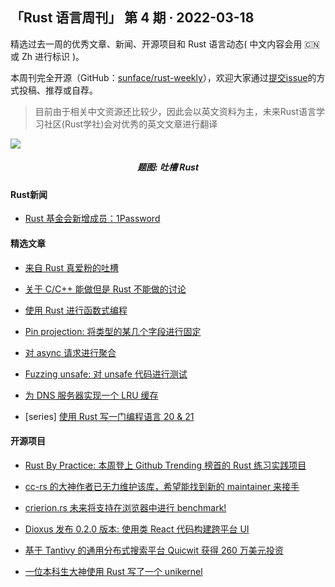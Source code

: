 ## 「Rust 语言周刊」 第 4 期 · 2022-03-18

精选过去一周的优秀文章、新闻、开源项目和 Rust 语言动态( 中文内容会用 🇨🇳 或 Zh 进行标识 )。

本周刊完全开源（GitHub：[sunface/rust-weekly](https://github.com/sunface/rust-weekly)），欢迎大家通过[提交issue](https://github.com/sunface/rust-weekly/issues)的方式投稿、推荐或自荐。

> 目前由于相关中文资源还比较少，因此会以英文资料为主，未来Rust语言学习社区(Rust学社)会对优秀的英文文章进行翻译

<img src="https://pic3.zhimg.com/80/v2-a6bc444e06bde6f7cc40ae673009c864_1440w.png" />
<h5 align="center">题图: 吐槽 Rust</h5>



#### Rust新闻

- [Rust 基金会新增成员：1Password](https://foundation.rust-lang.org/posts/2022-03-08-member-spotlight-1password/)


#### 精选文章

- [来自 Rust 真爱粉的吐槽](https://blog.yossarian.net/2022/03/10/Things-I-hate-about-Rust-redux)
  
- [关于 C/C++ 能做但是 Rust 不能做的讨论](https://www.reddit.com/r/rust/comments/ta2ckk/can_rust_do_every_low_level_stuff_cc_do/)

- [使用 Rust 进行函数式编程](https://kerkour.com/rust-functional-programming)

- [Pin projection: 将类型的某几个字段进行固定](https://github.com/ko-crypto/ko-crypto)

- [对 async 请求进行聚合](https://fasterthanli.me/articles/request-coalescing-in-async-rust)

- [Fuzzing unsafe: 对 unsafe 代码进行测试](https://medium.com/@adetaylor/fuzzing-unsafe-code-in-a-rust-crate-dcf3ec04d79a)

- [为 DNS 服务器实现一个 LRU 缓存](https://memo.barrucadu.co.uk/dns-cache.html)

- [series] [使用 Rust 写一门编程语言 20 & 21](https://www.youtube.com/watch?v=SGy2icp8aTI)
  
#### 开源项目

- [Rust By Practice: 本周登上 Github Trending 榜首的 Rust 练习实践项目](https://github.com/sunface/rust-by-practice)
  
- [cc-rs 的大神作者已无力维护该库，希望能找到新的 maintainer 来接手](https://github.com/alexcrichton/cc-rs/issues/663)

- [crierion.rs 未来将支持在浏览器中进行 benchmark!](https://www.tweag.io/blog/2022-03-03-criterion-rs/)

- [Dioxus 发布 0.2.0 版本: 使用类 React 代码构建跨平台 UI](https://dioxuslabs.com/blog/release-020/)

- [基于 Tantivy 的通用分布式搜索平台 Quicwit 获得 260 万美元投资](https://www.reddit.com/r/rust/comments/tazt21/quickwit_the_distributed_search_engine_built_on/)

- [一位本科生大神使用 Rust 写了一个 unikernel](https://github.com/StardustOS/stardust-oxide)

